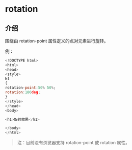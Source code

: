 # rotation

## 介绍

围绕由 rotation-point 属性定义的点对元素进行旋转。

例：

```javascript
<!DOCTYPE html>
<html>
<head>
<style>
h1
{
rotation-point:50% 50%;
rotation:180deg;
}
</style>
</head>
<body>

<h1>旋转效果</h1>

</body>
</html>
```

> 注：目前没有浏览器支持 rotation-point 或 rotation 属性。